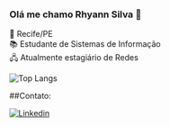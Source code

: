
### Olá me chamo Rhyann Silva 👋 

📍 Recife/PE <br>
📚 Estudante de Sistemas de Informação <br>
🖧 Atualmente estagiário de Redes 
<br>


![Top Langs](https://github-readme-stats.vercel.app/api/top-langs/?username=rhyanndev&layout=compact) 


##Contato: 

[![Linkedin](https://img.shields.io/badge/LinkedIn-0077B5?style=for-the-badge&logo=linkedin&logoColor=white)](https://www.linkedin.com/in/rhyannsilva/)



